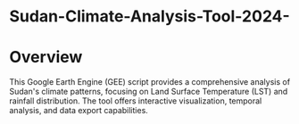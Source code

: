 # Sudan-Climate-Analysis-Tool-2024-
# Overview 
This Google Earth Engine (GEE) script provides a comprehensive analysis of Sudan's climate patterns, focusing on Land Surface Temperature (LST) and rainfall distribution. The tool offers interactive visualization, temporal analysis, and data export capabilities.
